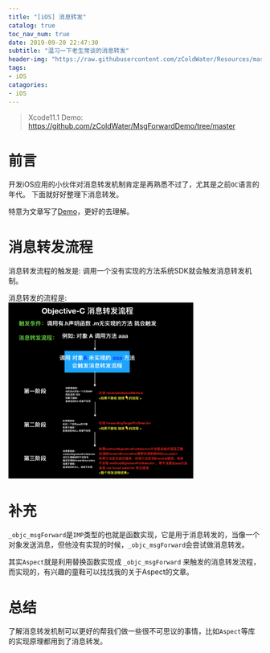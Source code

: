 ```yaml
---
title: "[iOS] 消息转发"
catalog: true
toc_nav_num: true
date: 2019-09-20 22:47:30
subtitle: "温习一下老生常谈的消息转发"
header-img: "https://raw.githubusercontent.com/zColdWater/Resources/master/Images/cover.jpg"
tags:
- iOS
catagories:
- iOS
---
```


> Xcode11.1 Demo: https://github.com/zColdWater/MsgForwardDemo/tree/master 

# 前言
开发iOS应用的小伙伴对消息转发机制肯定是再熟悉不过了，尤其是之前`OC`语言的年代。 下面就好好整理下消息转发。

特意为文章写了[Demo](https://github.com/zColdWater/MsgForwardDemo/tree/master )，更好的去理解。

# 消息转发流程

消息转发流程的触发是: 调用一个没有实现的方法系统SDK就会触发消息转发机制。   

消息转发的流程是:   
<img src="https://raw.githubusercontent.com/zColdWater/Resources/master/Images/msgforward1.png" height="350" />

# 补充  

`_objc_msgForward`是`IMP`类型的也就是函数实现，它是用于消息转发的，当像一个对象发送消息，但他没有实现的时候，`_objc_msgForward`会尝试做消息转发。  

其实`Aspect`就是利用替换函数实现成 `_objc_msgForward` 来触发的消息转发流程，而实现的，有兴趣的童鞋可以找找我的关于Aspect的文章。

# 总结
了解消息转发机制可以更好的帮我们做一些很不可思议的事情，比如`Aspect`等库的实现原理都用到了消息转发。  




